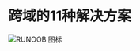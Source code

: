 # 跨域的11种解决方案
![RUNOOB 图标]([http://static.runoob.com/images/runoob-logo.png](https://p3-juejin.byteimg.com/tos-cn-i-k3u1fbpfcp/08863e1bf89e43269843bc046c0f3236~tplv-k3u1fbpfcp-zoom-in-crop-mark:1304:0:0:0.awebp))
